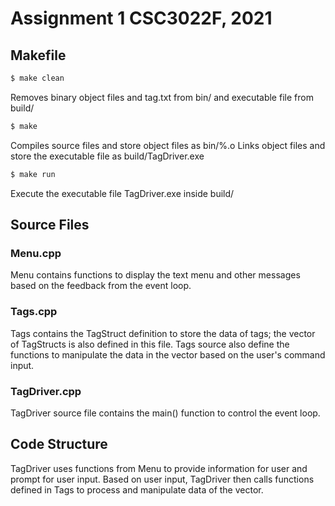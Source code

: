 # Assignment 1 CSC3022F, 2021

## Makefile

```sh
$ make clean
```
Removes binary object files and tag.txt from bin/ and executable file from build/

```sh
$ make
```
Compiles source files and store object files as bin/%.o
Links object files and store the executable file as build/TagDriver.exe

```sh
$ make run
```
Execute the executable file TagDriver.exe inside build/

## Source Files

### Menu.cpp
Menu contains functions to display the text menu and other messages based on the feedback from the event loop.

### Tags.cpp
Tags contains the TagStruct definition to store the data of tags; the vector of TagStructs is also defined in this file.
Tags source also define the functions to manipulate the data in the vector based on the user's command input.

### TagDriver.cpp
TagDriver source file contains the main() function to control the event loop.

## Code Structure
TagDriver uses functions from Menu to provide information for user and prompt for user input.
Based on user input, TagDriver then calls functions defined in Tags to process and manipulate data of the vector. 
